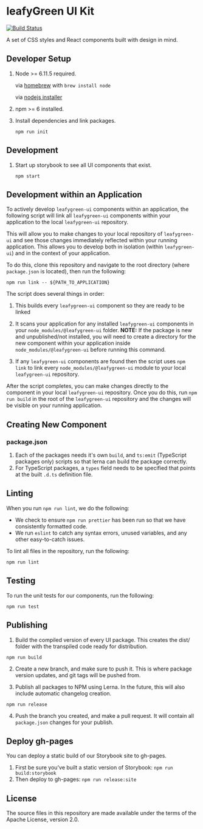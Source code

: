 # leafyGreen UI Kit

[![Build Status](https://img.shields.io/circleci/project/github/mongodb/leafygreen-ui/master.svg)](https://circleci.com/gh/mongodb/leafygreen-ui)

A set of CSS styles and React components built with design in mind.

## Developer Setup

1. Node >= 6.11.5 required.

   via [homebrew](https://brew.sh/) with `brew install node`

   via [nodejs installer](https://nodejs.org/en/)

2. npm >= 6 installed.

3. Install dependencies and link packages.

   `npm run init`

## Development

1. Start up storybook to see all UI components that exist.

   `npm start`

## Development within an Application

To actively develop `leafygreen-ui` components within an application, the following script will link all `leafygreen-ui` components within your application to the local `leafygreen-ui` repository.

This will allow you to make changes to your local repository of `leafygreen-ui` and see those changes immediately reflected within your running application. This allows you to develop both in isolation (within `leafygreen-ui`) and in the context of your application.

To do this, clone this repository and navigate to the root directory (where `package.json` is located), then run the following:

```
npm run link -- ${PATH_TO_APPLICATION}
```

The script does several things in order:

1. This builds every `leafygreen-ui` component so they are ready to be linked

2. It scans your application for any installed `leafygreen-ui` components in your `node_modules/@leafygreen-ui` folder.
   **NOTE:** If the package is new and unpublished/not installed, you will need to create a directory for the new component within your application inside `node_modules/@leafygreen-ui` before running this command.

3. If any `leafygreen-ui` components are found then the script uses `npm link` to link every `node_modules/@leafygreen-ui` module to your local `leafygreen-ui` repository.

After the script completes, you can make changes directly to the component in your local `leafygreen-ui` repository. Once you do this, run `npm run build` in the root of the `leafygreen-ui` repository and the changes will be visible on your running application.

## Creating New Component

### package.json

1. Each of the packages needs it's own `build`, and `ts:emit` (TypeScript packages only) scripts so that lerna can build the package correctly.
2. For TypeScript packages, a `types` field needs to be specified that points at the built `.d.ts` definition file.

## Linting

When you run `npm run lint`, we do the following:

- We check to ensure `npm run prettier` has been run so that we have consistently formatted code.
- We run `eslint` to catch any syntax errors, unused variables, and any other easy-to-catch issues.

To lint all files in the repository, run the following:

```
npm run lint
```

## Testing

To run the unit tests for our components, run the following:

```
npm run test
```

## Publishing

1.  Build the compiled version of every UI package. This creates the dist/ folder with the transpiled code ready for distribution.

```
npm run build
```

2. Create a new branch, and make sure to push it. This is where package version updates, and git tags will be pushed from.

3. Publish all packages to NPM using Lerna. In the future, this will also include automatic changelog creation.

```
npm run release
```

4. Push the branch you created, and make a pull request. It will contain all `package.json` changes for your publish.

## Deploy gh-pages

You can deploy a static build of our Storybook site to gh-pages.

1. First be sure you've built a static version of Storybook: `npm run build:storybook`
2. Then deploy to gh-pages: `npm run release:site`

## License

The source files in this repository are made available under the terms of the Apache License, version 2.0.
